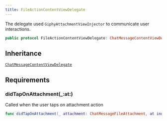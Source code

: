 ```yaml
---
title: FileActionContentViewDelegate
---
```


The delegate used `GiphyAttachmentViewInjector` to communicate user interactions.

``` swift
public protocol FileActionContentViewDelegate: ChatMessageContentViewDelegate 
```

## Inheritance

[`ChatMessageContentViewDelegate`](../chat-message/chat-message-content-view-delegate.md)

## Requirements

### didTapOnAttachment(\_:​at:​)

Called when the user taps on attachment action

``` swift
func didTapOnAttachment(_ attachment: ChatMessageFileAttachment, at indexPath: IndexPath?)
```
